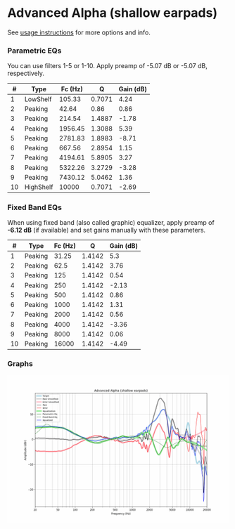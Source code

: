 # Advanced Alpha (shallow earpads)
See [usage instructions](https://github.com/jaakkopasanen/AutoEq#usage) for more options and info.

### Parametric EQs
You can use filters 1-5 or 1-10. Apply preamp of -5.07 dB or -5.07 dB, respectively.

|   # | Type      |   Fc (Hz) |      Q |   Gain (dB) |
|-----|-----------|-----------|--------|-------------|
|   1 | LowShelf  |    105.33 | 0.7071 |        4.24 |
|   2 | Peaking   |     42.64 | 0.86   |        0.86 |
|   3 | Peaking   |    214.54 | 1.4887 |       -1.78 |
|   4 | Peaking   |   1956.45 | 1.3088 |        5.39 |
|   5 | Peaking   |   2781.83 | 1.8983 |       -8.71 |
|   6 | Peaking   |    667.56 | 2.8954 |        1.15 |
|   7 | Peaking   |   4194.61 | 5.8905 |        3.27 |
|   8 | Peaking   |   5322.26 | 3.2729 |       -3.28 |
|   9 | Peaking   |   7430.12 | 5.0462 |        1.36 |
|  10 | HighShelf |  10000    | 0.7071 |       -2.69 |

### Fixed Band EQs
When using fixed band (also called graphic) equalizer, apply preamp of **-6.12 dB** (if available) and set gains manually with these parameters.

|   # | Type    |   Fc (Hz) |      Q |   Gain (dB) |
|-----|---------|-----------|--------|-------------|
|   1 | Peaking |     31.25 | 1.4142 |        5.3  |
|   2 | Peaking |     62.5  | 1.4142 |        3.76 |
|   3 | Peaking |    125    | 1.4142 |        0.54 |
|   4 | Peaking |    250    | 1.4142 |       -2.13 |
|   5 | Peaking |    500    | 1.4142 |        0.86 |
|   6 | Peaking |   1000    | 1.4142 |        1.31 |
|   7 | Peaking |   2000    | 1.4142 |        0.56 |
|   8 | Peaking |   4000    | 1.4142 |       -3.36 |
|   9 | Peaking |   8000    | 1.4142 |        0.06 |
|  10 | Peaking |  16000    | 1.4142 |       -4.49 |

### Graphs
![](./Advanced%20Alpha%20(shallow%20earpads).png)
